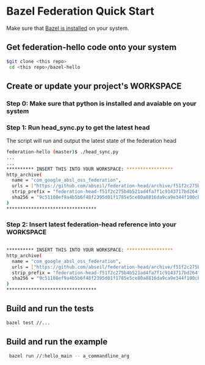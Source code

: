 #  Bazel Federation Quick Start #

Make sure that [Bazel is installed](https://docs.bazel.build/versions/master/install.html)
on your system.


## Get federation-hello code onto your system

```bash
$git clone <this repo>
 cd <this repo>/bazel-hello

```

## Create or update your project's WORKSPACE
### Step 0: Make sure that python is installed and avaiable on your system

### Step 1: Run head_sync.py to get the latest head 
The script will run and output the latest state of the federation head
```bash
federation-hello (master)$ ./head_sync.py
...
...
********** INSERT THIS INTO YOUR WORKSPACE: *****************
http_archive(
  name = "com_google_absl_oss_federation",
  urls = ["https://github.com/abseil/federation-head/archive/f51f2c275b4b521ad4fa7f1c9143717bd264f400.zip"],  # 2019-04-09T17:26:54Z
  strip_prefix = "federation-head-f51f2c275b4b521ad4fa7f1c9143717bd264f400",
  sha256 = "9c51108ef9a4b5b6f48f2395d01f1785e5ce80a8816da9ca9e344f100cba62c4",
)
*********************************
```


### Step 2: Insert latest federation-head reference into your WORKSPACE
```bash

********** INSERT THIS INTO YOUR WORKSPACE: *****************
http_archive(
  name = "com_google_absl_oss_federation",
  urls = ["https://github.com/abseil/federation-head/archive/f51f2c275b4b521ad4fa7f1c9143717bd264f400.zip"],  # 2019-04-09T17:26:54Z
  strip_prefix = "federation-head-f51f2c275b4b521ad4fa7f1c9143717bd264f400",
  sha256 = "9c51108ef9a4b5b6f48f2395d01f1785e5ce80a8816da9ca9e344f100cba62c4",
)
*********************************
```


## Build and run the tests

```bash
bazel test //...
```

## Build and run the example

```bash
 bazel run //:hello_main -- a_commandline_arg
```
